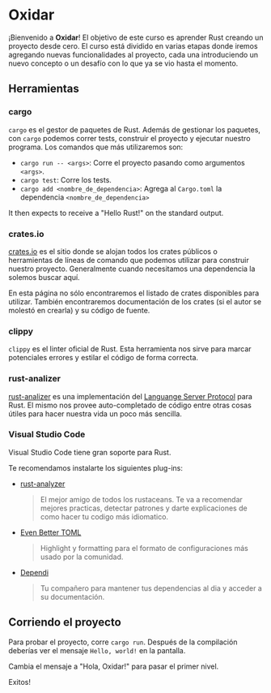 # Oxidar
¡Bienvenido a **Oxidar**! El objetivo de este curso es aprender Rust creando un proyecto desde cero. El curso está dividido en varias etapas donde iremos agregando nuevas funcionalidades al proyecto, cada una introduciendo un nuevo concepto o un desafío con lo que ya se vio hasta el momento.

## Herramientas

### cargo

`cargo` es el gestor de paquetes de Rust. Además de gestionar los paquetes, con `cargo` podemos correr tests, construir el proyecto y ejecutar nuestro programa. Los comandos que más utilizaremos son:

- `cargo run -- <args>`: Corre el proyecto pasando como argumentos `<args>`.
- `cargo test`: Corre los tests.
- `cargo add <nombre_de_dependencia>`: Agrega al `Cargo.toml` la dependencia `<nombre_de_dependencia>`

It then expects to receive a "Hello Rust!" on the standard output.

### crates.io

[crates.io](https://crates.io) es el sitio donde se alojan todos los crates públicos o herramientas de líneas de comando que podemos utilizar para construir nuestro proyecto. Generalmente cuando necesitamos una dependencia la solemos buscar aquí.

En esta página no sólo encontraremos el listado de crates disponibles para utilizar. También encontraremos documentación de los crates (si el autor se molestó en crearla) y su código de fuente.

### clippy

`clippy` es el linter oficial de Rust. Esta herramienta nos sirve para marcar potenciales errores y estilar el código de forma correcta.

### rust-analizer

[rust-analizer](https://rust-analyzer.github.io/) es una implementación del [Languange Server Protocol](https://microsoft.github.io/language-server-protocol/) para Rust. El mismo nos provee auto-completado de código entre otras cosas útiles para hacer nuestra vida un poco más sencilla.

### Visual Studio Code

Visual Studio Code tiene gran soporte para Rust. 

Te recomendamos instalarte los siguientes plug-ins:
- [rust-analyzer](https://marketplace.visualstudio.com/items?itemName=rust-lang.rust-analyzer)
  > El mejor amigo de todos los rustaceans. Te va a recomendar mejores practicas, detectar patrones y darte explicaciones de como hacer tu codigo más idiomatico.
- [Even Better TOML](https://marketplace.visualstudio.com/items?itemName=tamasfe.even-better-toml)
  > Highlight y formatting para el formato de configuraciones más usado por la comunidad.
- [Dependi](https://marketplace.visualstudio.com/items?itemName=fill-labs.dependi)
  > Tu compañero para mantener tus dependencias al dia y acceder a su documentación.


## Corriendo el proyecto

Para probar el proyecto, corre `cargo run`. Después de la compilación deberías ver el mensaje `Hello, world!` en la pantalla.


Cambia el mensaje a "Hola, Oxidar!" para pasar el primer nivel.

Exitos!
